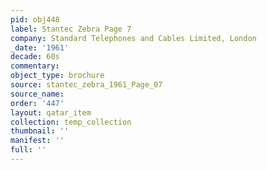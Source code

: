 ```yaml
---
pid: obj448
label: Stantec Zebra Page 7
company: Standard Telephones and Cables Limited, London
_date: '1961'
decade: 60s
commentary: 
object_type: brochure
source: stantec_zebra_1961_Page_07
source_name: 
order: '447'
layout: qatar_item
collection: temp_collection
thumbnail: ''
manifest: ''
full: ''
---
```

